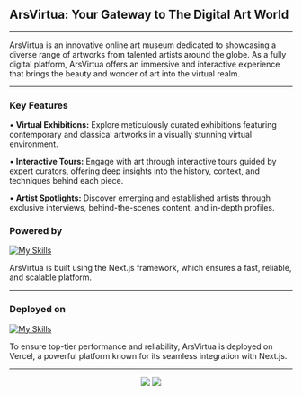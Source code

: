 ## ArsVirtua: Your Gateway to The Digital Art World

---

ArsVirtua is an innovative online art museum dedicated to showcasing a diverse range of artworks from talented artists around the globe. As a fully digital platform, ArsVirtua offers an immersive and interactive experience that brings the beauty and wonder of art into the virtual realm.

---

### Key Features

• **Virtual Exhibitions:** Explore meticulously curated exhibitions featuring contemporary and classical artworks in a visually stunning virtual environment.

• **Interactive Tours:** Engage with art through interactive tours guided by expert curators, offering deep insights into the history, context, and techniques behind each piece.

• **Artist Spotlights:** Discover emerging and established artists through exclusive interviews, behind-the-scenes content, and in-depth profiles.

### Powered by

[![My Skills](https://skillicons.dev/icons?i=nextjs)](https://skillicons.dev)

ArsVirtua is built using the Next.js framework, which ensures a fast, reliable, and scalable platform.

---

### Deployed on

[![My Skills](https://skillicons.dev/icons?i=vercel)](https://skillicons.dev)

To ensure top-tier performance and reliability, ArsVirtua is deployed on Vercel, a powerful platform known for its seamless integration with Next.js.

---

<div align="center">
    <img src="https://forthebadge.com/images/badges/built-with-love.svg" />
    <img src="https://forthebadge.com/images/badges/built-by-developers.svg" />

</div>